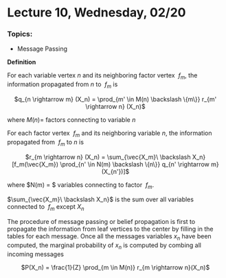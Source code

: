 # Lecture 10, Wednesday, 02/20

### Topics: 
- Message Passing

**Definition**

For each variable vertex $n$ and its neighboring factor vertex $\ f_m$, the information propagated from $n$ to $\ f_m$ is

<center>
$q_{n \rightarrow m} (X_n) = \prod_{m' \in M(n) \backslash \{m\}} r_{m' \rightarrow n} (X_n)$ 
</center>

where $M(n) =$ factors connecting to variable $n$

For each factor vertex $\ f_m$ and its neighboring variable $n$, the information propagated from $\ f_m$ to $n$ is 

<center>
$r_{m \rightarrow n} (X_n) = \sum_{\vec{X_m}\ \backslash X_n} [f_m(\vec{X_m}) \prod_{n' \in N(m) \backslash \{n\}} q_{n' \rightarrow m}(X_{n'})]$
</center> 

where $N(m) = $ variables connecting to factor $\ f_m$. 

$\sum_{\vec{X_m}\ \backslash X_n}$ is the sum over all variables connected to $\ f_m$ except $X_n$

The procedure of message passing or belief propagation is first to propagate the information from leaf vertices to the center by filling in the tables for each message. Once all the messages variables $x_n$ have been computed, the marginal probability of $x_n$ is computed by combing all incoming messages

<center>
$P(X_n) = \frac{1}{Z} \prod_{m \in M(n)} r_{m \rightarrow n}(X_n)$
</center>